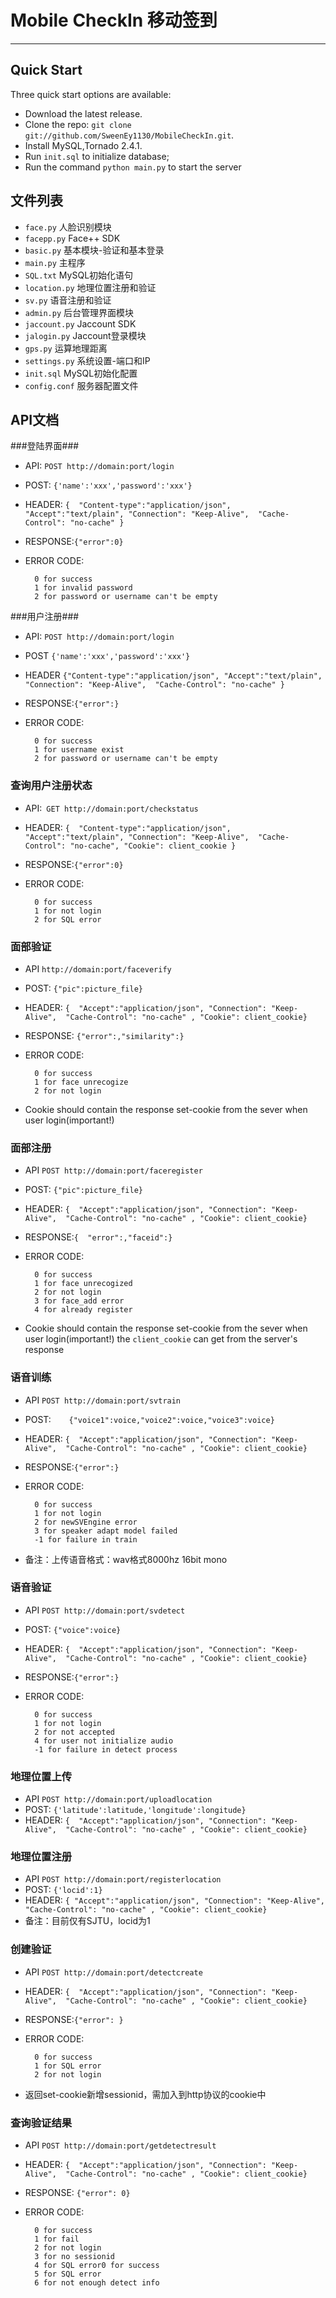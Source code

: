 Mobile CheckIn 移动签到
============================
----------------------------
Quick Start
----------------------------

Three quick start options are available:

- Download the latest release.
- Clone the repo: `git clone git://github.com/SweenEy1130/MobileCheckIn.git`.
- Install MySQL,Tornado 2.4.1.
- Run `init.sql` to initialize database;
- Run the command `python main.py` to start the server

文件列表
----------------------------

- `face.py` 		人脸识别模块
- `facepp.py` 	Face++ SDK
- `basic.py` 	基本模块-验证和基本登录
- `main.py` 		主程序
- `SQL.txt` 		MySQL初始化语句
- `location.py`	地理位置注册和验证
- `sv.py`		语音注册和验证
- `admin.py`		后台管理界面模块
- `jaccount.py`	Jaccount SDK
- `jalogin.py`	Jaccount登录模块
- `gps.py`		运算地理距离
- `settings.py`	系统设置-端口和IP
- `init.sql`		MySQL初始化配置
- `config.conf`	服务器配置文件


API文档
----------------------------
###登陆界面###
- API:    `POST http://domain:port/login`
- POST:   `{'name':'xxx','password':'xxx'}`
- HEADER:  `{  "Content-type":"application/json",
            "Accept":"text/plain",
            "Connection": "Keep-Alive", 
            "Cache-Control": "no-cache" }`
- RESPONSE:`{"error":0}`
- ERROR CODE:  

 		0 for success
        1 for invalid password
        2 for password or username can't be empty

###用户注册###
- API:    `POST http://domain:port/login`
- POST   `{'name':'xxx','password':'xxx'}`
- HEADER `{"Content-type":"application/json",
        "Accept":"text/plain",
        "Connection": "Keep-Alive", 
        "Cache-Control": "no-cache" }`
- RESPONSE:`{"error":}`
- ERROR CODE:

		0 for success
        1 for username exist
        2 for password or username can't be empty

### 查询用户注册状态 ###
- API:` GET http://domain:port/checkstatus`
- HEADER:  `{  "Content-type":"application/json",
            "Accept":"text/plain",
            "Connection": "Keep-Alive", 
            "Cache-Control": "no-cache",
            "Cookie": client_cookie }`
- RESPONSE:`{"error":0}`
- ERROR CODE:  


 		0 for success
        1 for not login
        2 for SQL error


### 面部验证 ###
- API `http://domain:port/faceverify`
- POST:	`{"pic":picture_file}`
- HEADER:  `{  "Accept":"application/json",
			"Connection": "Keep-Alive", 
			"Cache-Control": "no-cache" ,
			"Cookie": client_cookie}`
- RESPONSE: `{"error":,"similarity":}`
- ERROR CODE:	

		0 for success
		1 for face unrecogize
		2 for not login
- Cookie should contain the response set-cookie from the sever when user login(important!)


### 面部注册 ###
- API `POST http://domain:port/faceregister`
- POST:	`{"pic":picture_file}`
- HEADER:  `{  "Accept":"application/json",
			"Connection": "Keep-Alive", 
			"Cache-Control": "no-cache" ,
			"Cookie": client_cookie}`
- RESPONSE:`{  "error":,"faceid":}`
- ERROR CODE:	
		
		0 for success
		1 for face unrecogized
		2 for not login
		3 for face_add error
		4 for already register
- Cookie should contain the response set-cookie from the sever when user login(important!)
the `client_cookie` can get from the server's response

### 语音训练 ###
- API `POST http://domain:port/svtrain`
- POST:`	{"voice1":voice,"voice2":voice,"voice3":voice}`
- HEADER:  `{  "Accept":"application/json",
			"Connection": "Keep-Alive", 
			"Cache-Control": "no-cache" ,
			"Cookie": client_cookie}`
- RESPONSE:`{"error":}`
- ERROR CODE:	

		0 for success
		1 for not login
		2 for newSVEngine error
		3 for speaker adapt model failed
		-1 for failure in train
- 备注：上传语音格式：wav格式8000hz 16bit mono

### 语音验证 ###
- API `POST http://domain:port/svdetect`
- POST:	`{"voice":voice}`
- HEADER:  `{  "Accept":"application/json",
			"Connection": "Keep-Alive", 
			"Cache-Control": "no-cache" ,
			"Cookie": client_cookie}`
- RESPONSE:`{"error":}`
- ERROR CODE:

		0 for success
		1 for not login
		2 for not accepted
		4 for user not initialize audio
		-1 for failure in detect process

### 地理位置上传 ###
- API `POST http://domain:port/uploadlocation`
- POST:	`{'latitude':latitude,'longitude':longitude}`
- HEADER:  `{  "Accept":"application/json",
            "Connection": "Keep-Alive", 
            "Cache-Control": "no-cache" ,
            "Cookie": client_cookie}`

### 地理位置注册 ###
- API `POST http://domain:port/registerlocation`
- POST:	`{'locid':1}`
- HEADER:  `{ "Accept":"application/json",
            "Connection": "Keep-Alive", 
            "Cache-Control": "no-cache" ,
            "Cookie": client_cookie}`
- 备注：目前仅有SJTU，locid为1

### 创建验证 ###
- API `POST http://domain:port/detectcreate`
- HEADER:  `{  "Accept":"application/json",
            "Connection": "Keep-Alive", 
            "Cache-Control": "no-cache" ,
            "Cookie": client_cookie}`
- RESPONSE:`{"error": }`
- ERROR CODE:  
 
 		0 for success
        1 for SQL error
        2 for not login
- 返回set-cookie新增sessionid，需加入到http协议的cookie中



### 查询验证结果 ###
- API `POST http://domain:port/getdetectresult`
- HEADER: `{  "Accept":"application/json",
            "Connection": "Keep-Alive", 
            "Cache-Control": "no-cache" ,
            "Cookie": client_cookie}`
- RESPONSE:  `{"error": 0}`
- ERROR CODE:  
 
		0 for success
        1 for fail
        2 for not login
        3 for no sessionid
     	4 for SQL error0 for success
        5 for SQL error
        6 for not enough detect info

